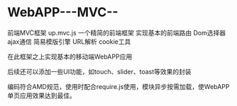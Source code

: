 WebAPP---MVC--
==============

前端MVC框架 up.mvc.js 一个精简的前端框架 实现基本的前端路由 Dom选择器 ajax通信 简易模版引擎 URL解析 cookie工具

在此框架之上实现基本的移动端WebAPP应用

后续还可以添加一些UI功能，如touch、slider、toast等效果的封装

编码符合AMD规范，使用时配合require.js使用，模块异步按需加载，使WebAPP 单页应用效果达到最佳。
